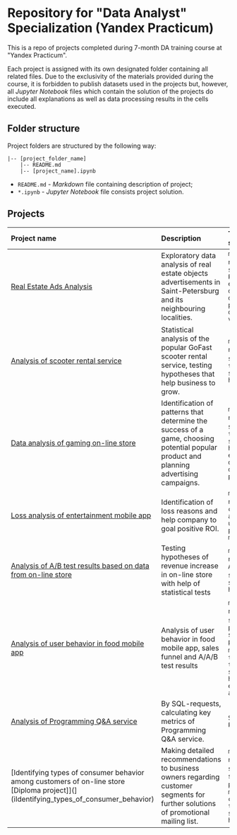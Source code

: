 # Repository for "Data Analyst" Specialization (Yandex Practicum)

This is a repo of projects completed during 7-month DA training course at "Yandex Practicum".

Each project is assigned with its own designated folder containing all related files. Due to the exclusivity of the materials provided during the course, it is forbidden to publish datasets used in the projects but, however, all *Jupyter Notebook* files which contain the solution of the projects do include all explanations as well as data processing results in the cells executed.

## Folder structure

Project folders are structured by the following way:

```
|-- [project_folder_name]
    |-- README.md
    |-- [project_name].ipynb
```
* `README.md` - *Markdown* file containing description of  project;
* `*.ipynb` - *Jupyter Notebook* file consists project solution.

## Projects

| Project name | Description | Technical stack| 
| :---------------------- | :---------------------- | :---------------------- |
| [Real Estate Ads Analysis](data_analysis_of_apartment_sales_ads) | Exploratory data analysis of real estate objects advertisements in Saint-Petersburg and its neighbouring localities.|`matplotlib` `numpy` `pandas` `seaborn` `Python` `exploratory data analysis` `data preprocessing` `data visualization`|
| [Analysis of scooter rental service](statistical_analysis_of_data) |Statistical analysis of the popular GoFast scooter rental service, testing hypotheses that help business to grow.| `matplotlib` `numpy` `pandas` `seaborn` `scipy` `testing statistical hypotheses` |
| [Data analysis of gaming on-line store](data_аnalysis_of_gaming_on-line_store) | Identification of patterns that determine the success of a game, choosing potential popular product and planning advertising campaigns. | `matplotlib` `numpy` `pandas` `seaborn` `scipy` `testing statistical hypotheses` `exploratory data analysis` `data preprocessing`|
| [Loss analysis of entertainment mobile app](analysis_of_marketing_business_indicators) | Identification of loss reasons and help company to goal positive ROI.| `matplotlib` `numpy` `pandas` `cohort analysis` `unit-economy`  `product metrics` |
| [Analysis of A/B test results based on data from on-line store](analysis_of_A_B_test_results) | Testing hypotheses of revenue increase in on-line store with help of statistical tests| `matplotlib` `numpy` `pandas` `A/B testing` `scipy` `testing statistical hypotheses`|
| [Analysis of user behavior in food mobile app](conducting_and_analysis_of_AAB_test) | Analysis of user behavior in food mobile app, sales funnel and  A/A/B test results | `matplotlib` `numpy` `pandas` `scipy` `math` `plotly` `seaborn` `product metrics` `A/B testing` `testing statistical hypotheses`  `event-based analytics`|
| [Analysis of Programming Q&A service](SQL_analysis_Q&A_service) |By SQL-requests, calculating key metrics of Programming Q&A service.| `SQL` `PostgreSQL`|
| [Identifying types of consumer behavior among customers of on-line store [Diploma project]](](iIdentifying_types_of_consumer_behavior) | Making detailed recommendations to business owners regarding customer segments for further solutions of promotional mailing list.| `matplotlib` `numpy` `pandas` `seaborn` `scipy` `sklearn` `plotly` `ML method - clustering` `testing statistical hypotheses` |
